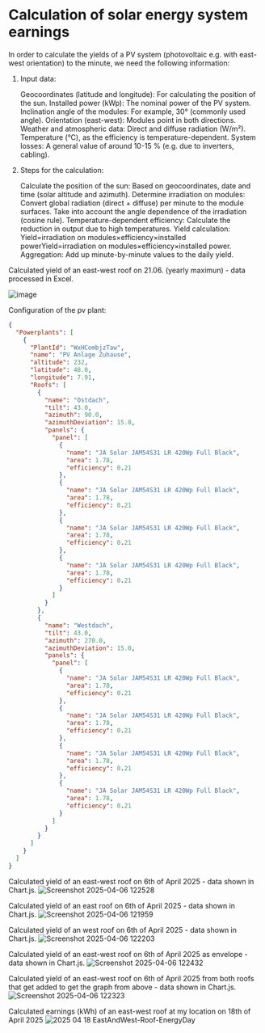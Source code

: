 # Calculation of solar energy system earnings

In order to calculate the yields of a PV system (photovoltaic e.g. with east-west orientation) to the minute, we need the following information:

1. Input data:

   Geocoordinates (latitude and longitude): For calculating the position of the sun.
    Installed power (kWp): The nominal power of the PV system.
    Inclination angle of the modules: For example, 30° (commonly used angle).
    Orientation (east-west): Modules point in both directions.
    Weather and atmospheric data:
        Direct and diffuse radiation (W/m²).
        Temperature (°C), as the efficiency is temperature-dependent.
    System losses: A general value of around 10-15 % (e.g. due to inverters, cabling).


2.  Steps for the calculation:

    Calculate the position of the sun: Based on geocoordinates, date and time (solar altitude and azimuth).
    Determine irradiation on modules:
        Convert global radiation (direct + diffuse) per minute to the module surfaces.
        Take into account the angle dependence of the irradiation (cosine rule).
    Temperature-dependent efficiency: Calculate the reduction in output due to high temperatures.
    Yield calculation:
        Yield=irradiation on modules×efficiency×installed powerYield=irradiation on modules×efficiency×installed power.
    Aggregation: Add up minute-by-minute values to the daily yield.


Calculated yield of an east-west roof on 21.06. (yearly maximun) - data processed in Excel.


   ![image](https://github.com/user-attachments/assets/6b5fbc66-15e9-4159-ab83-48aa20c79371)

Configuration of the pv plant:
```json
{
  "Powerplants": [
    {
      "PlantId": "WxHCombjzTaw",
      "name": "PV Anlage Zuhause",
      "altitude": 232,
      "latitude": 48.0,
      "longitude": 7.91,
      "Roofs": [
        {
          "name": "Ostdach",
          "tilt": 43.0,
          "azimuth": 90.0,
          "azimuthDeviation": 15.0,
          "panels": {
            "panel": [
              {
                "name": "JA Solar JAM54S31 LR 420Wp Full Black",
                "area": 1.78,
                "efficiency": 0.21
              },
              {
                "name": "JA Solar JAM54S31 LR 420Wp Full Black",
                "area": 1.78,
                "efficiency": 0.21
              },
              {
                "name": "JA Solar JAM54S31 LR 420Wp Full Black",
                "area": 1.78,
                "efficiency": 0.21
              },
              {
                "name": "JA Solar JAM54S31 LR 420Wp Full Black",
                "area": 1.78,
                "efficiency": 0.21
              }
            ]
          }
        },
        {
          "name": "Westdach",
          "tilt": 43.0,
          "azimuth": 270.0,
          "azimuthDeviation": 15.0,
          "panels": {
            "panel": [
              {
                "name": "JA Solar JAM54S31 LR 420Wp Full Black",
                "area": 1.78,
                "efficiency": 0.21
              },
              {
                "name": "JA Solar JAM54S31 LR 420Wp Full Black",
                "area": 1.78,
                "efficiency": 0.21
              },
              {
                "name": "JA Solar JAM54S31 LR 420Wp Full Black",
                "area": 1.78,
                "efficiency": 0.21
              },
              {
                "name": "JA Solar JAM54S31 LR 420Wp Full Black",
                "area": 1.78,
                "efficiency": 0.21
              }
            ]
          }
        }
      ]
    }
  ]
}
```
Calculated yield of an east-west roof on 6th of April 2025 - data shown in Chart.js.
![Screenshot 2025-04-06 122528](https://github.com/user-attachments/assets/d0b341f6-ec03-4732-b3f3-e98e363b47e2)

Calculated yield of an east roof on 6th of April 2025 - data shown in Chart.js.
![Screenshot 2025-04-06 121959](https://github.com/user-attachments/assets/09d3a1c2-a20a-428b-9dce-c070cdc0a267)

Calculated yield of an west roof on 6th of April 2025 - data shown in Chart.js.
![Screenshot 2025-04-06 122203](https://github.com/user-attachments/assets/f9edf6ee-8118-450f-bb81-ace19cc0a528)

Calculated yield of an east-west roof on 6th of April 2025 as envelope - data shown in Chart.js.
![Screenshot 2025-04-06 122432](https://github.com/user-attachments/assets/2a13ef53-d251-49fe-90a4-9c1f6d4011eb)

Calculated yield of an east-west roof on 6th of April 2025 from both roofs that get added to get the graph from above - data shown in Chart.js.
![Screenshot 2025-04-06 122323](https://github.com/user-attachments/assets/13273f2f-460d-4e25-8ba0-5a94930e3891)

Calculated earnings (kWh) of an east-west roof at my location on 18th of April 2025
![2025 04 18 EastAndWest-Roof-EnergyDay](https://github.com/user-attachments/assets/385b8ca7-4a74-4670-87b0-e7240dafee03)



